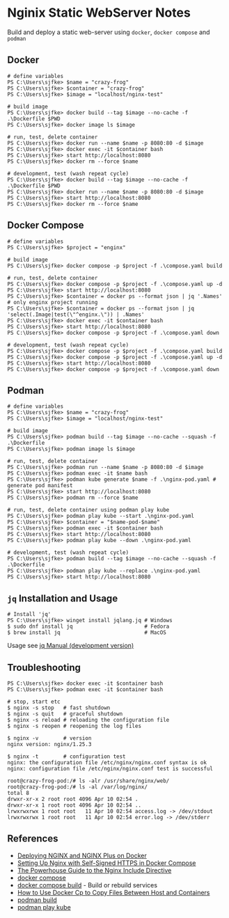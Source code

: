 # Nginix Static WebServer Notes

Build and deploy a static web-server using `docker`, `docker compose` and `podman`

## Docker

```shell
# define variables
PS C:\Users\sjfke> $name = "crazy-frog"
PS C:\Users\sjfke> $container = "crazy-frog"
PS C:\Users\sjfke> $image = "localhost/nginx-test"

# build image
PS C:\Users\sjfke> docker build --tag $image --no-cache -f .\Dockerfile $PWD
PS C:\Users\sjfke> docker image ls $image

# run, test, delete container
PS C:\Users\sjfke> docker run --name $name -p 8080:80 -d $image
PS C:\Users\sjfke> docker exec -it $container bash
PS C:\Users\sjfke> start http://localhost:8080
PS C:\Users\sjfke> docker rm --force $name

# development, test (wash repeat cycle)
PS C:\Users\sjfke> docker build --tag $image --no-cache -f .\Dockerfile $PWD
PS C:\Users\sjfke> docker run --name $name -p 8080:80 -d $image
PS C:\Users\sjfke> start http://localhost:8080
PS C:\Users\sjfke> docker rm --force $name
```

## Docker Compose

```shell
# define variables
PS C:\Users\sjfke> $project = "enginx"

# build image
PS C:\Users\sjfke> docker compose -p $project -f .\compose.yaml build

# run, test, delete container
PS C:\Users\sjfke> docker compose -p $project -f .\compose.yaml up -d
PS C:\Users\sjfke> start http://localhost:8080
PS C:\Users\sjfke> $container = docker ps --format json | jq '.Names' # only enginx project running 
PS C:\Users\sjfke> $container = docker ps --format json | jq 'select(.Image|test(\"^enginx.\")) | .Names'
PS C:\Users\sjfke> docker exec -it $container bash
PS C:\Users\sjfke> start http://localhost:8080
PS C:\Users\sjfke> docker compose -p $project -f .\compose.yaml down

# development, test (wash repeat cycle)
PS C:\Users\sjfke> docker compose -p $project -f .\compose.yaml build
PS C:\Users\sjfke> docker compose -p $project -f .\compose.yaml up -d
PS C:\Users\sjfke> start http://localhost:8080
PS C:\Users\sjfke> docker compose -p $project -f .\compose.yaml down
```

## Podman

```shell
# define variables
PS C:\Users\sjfke> $name = "crazy-frog"
PS C:\Users\sjfke> $image = "localhost/nginx-test"

# build image
PS C:\Users\sjfke> podman build --tag $image --no-cache --squash -f .\Dockerfile
PS C:\Users\sjfke> podman image ls $image

# run, test, delete container
PS C:\Users\sjfke> podman run --name $name -p 8080:80 -d $image
PS C:\Users\sjfke> podman exec -it $name bash
PS C:\Users\sjfke> podman kube generate $name -f .\nginx-pod.yaml # generate pod manifest
PS C:\Users\sjfke> start http://localhost:8080
PS C:\Users\sjfke> podman rm --force $name

# run, test, delete container using podman play kube
PS C:\Users\sjfke> podman play kube --start .\nginx-pod.yaml
PS C:\Users\sjfke> $container = "$name-pod-$name"
PS C:\Users\sjfke> podman exec -it $container bash
PS C:\Users\sjfke> start http://localhost:8080
PS C:\Users\sjfke> podman play kube --down .\nginx-pod.yaml

# development, test (wash repeat cycle)
PS C:\Users\sjfke> podman build --tag $image --no-cache --squash -f .\Dockerfile
PS C:\Users\sjfke> podman play kube --replace .\nginx-pod.yaml
PS C:\Users\sjfke> start http://localhost:8080
```

## ``jq`` Installation and Usage

```shell
# Install 'jq'
PS C:\Users\sjfke> winget install jqlang.jq # Windows
$ sudo dnf install jq                       # Fedora
$ brew install jq                           # MacOS
```

Usage see [jq Manual (development version)](https://jqlang.github.io/jq/manual/)

## Troubleshooting

```shell
PS C:\Users\sjfke> docker exec -it $container bash
PS C:\Users\sjfke> podman exec -it $container bash

# stop, start etc
$ nginx -s stop   # fast shutdown
$ nginx -s quit   # graceful shutdown
$ nginx -s reload # reloading the configuration file
$ nginx -s reopen # reopening the log files

$ nginx -v        # version
nginx version: nginx/1.25.3

$ nginx -t        # configuration test
nginx: the configuration file /etc/nginx/nginx.conf syntax is ok
nginx: configuration file /etc/nginx/nginx.conf test is successful

root@crazy-frog-pod:/# ls -alr /usr/share/nginx/web/
root@crazy-frog-pod:/# ls -al /var/log/nginx/
total 8
drwxr-xr-x 2 root root 4096 Apr 10 02:54 .
drwxr-xr-x 1 root root 4096 Apr 10 02:54 ..
lrwxrwxrwx 1 root root   11 Apr 10 02:54 access.log -> /dev/stdout
lrwxrwxrwx 1 root root   11 Apr 10 02:54 error.log -> /dev/stderr
```

## References

* [Deploying NGINX and NGINX Plus on Docker](https://docs.nginx.com/nginx/admin-guide/installing-nginx/installing-nginx-docker/)
* [Setting Up Nginx with Self-Signed HTTPS in Docker Compose](https://ecostack.dev/posts/nginx-self-signed-https-docker-compose/)
* [The Powerhouse Guide to the Nginx Include Directive](https://thelinuxcode.com/nginx-include/)
* [docker compose](https://docs.docker.com/reference/cli/docker/compose/)
* [docker compose build](https://docs.docker.com/reference/cli/docker/compose/build/) - Build or rebuild services
* [How to Use Docker Cp to Copy Files Between Host and Containers](https://www.howtogeek.com/devops/how-to-use-docker-cp-to-copy-files-between-host-and-containers/)
* [podman build](https://docs.podman.io/en/latest/markdown/podman-build.1.html)
* [podman play kube](https://docs.podman.io/en/latest/markdown/podman-kube-play.1.html)

